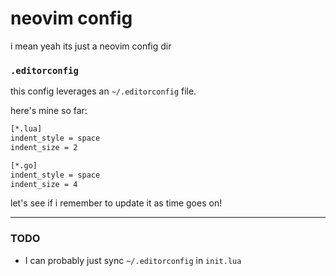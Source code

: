 # neovim config

i mean yeah its just a neovim config dir

### `.editorconfig`

this config leverages an `~/.editorconfig` file.

here's mine so far:

```bash
[*.lua]
indent_style = space
indent_size = 2

[*.go]
indent_style = space
indent_size = 4
```

let's see if i remember to update it as time goes on!

---

### TODO

- I can probably just sync `~/.editorconfig` in `init.lua`

